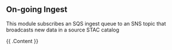 ## On-going Ingest

This module subscribes an SQS ingest queue to an SNS topic that broadcasts new data in a source STAC catalog

<!-- BEGIN_TF_DOCS -->
{{ .Content }}
<!-- END_TF_DOCS -->
